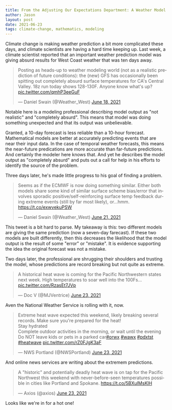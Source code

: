 ```yaml
---
title: From the Adjusting Our Expectations Department: A Weather Model Incident
author: Jason
layout: post
date: 2021-06-23
tags: climate-change, mathematics, modeling
---
```


Climate change is making weather prediction a bit more complicated these days, and climate scientists are having a hard time keeping up.  Last week, a climate scientist reported that an important weather prediction model was giving absurd results for West Coast weather that was ten days away.

<!-- 6/18, report of 'absurd' predicted temps 10 days out -->

<blockquote class="twitter-tweet"><p lang="en" dir="ltr">Posting as heads-up to weather modeling world (not as a realistic prediction of future conditions): the (new) GFS has occasionally been spitting out completely absurd surface temperatures for CA&#39;s Central Valley. 18z run today shows 128-130F. Anyone know what&#39;s up? <a href="https://t.co/qmhP3eeGuF">pic.twitter.com/qmhP3eeGuF</a></p>&mdash; Daniel Swain (@Weather_West) <a href="https://twitter.com/Weather_West/status/1406022372109418497?ref_src=twsrc%5Etfw">June 18, 2021</a></blockquote> <script async src="https://platform.twitter.com/widgets.js" charset="utf-8"></script>

Notable here is a modeling professional describing model output as "not realistic" and "completely absurd".  This means that model was doing something unexpected and that its output was unbelievable.

Granted, a 10-day forecast is less reliable than a 10-hour forecast.  Mathematical models are better at accurately predicting events that are near their input data.  In the case of temporal weather forecasts, this means the near-future predications are more accurate than far-future predictions.  And certainly the modeler here knows that.  And yet he describes the model output as "completely absurd" and puts out a call for help in his efforts to identify the source of the problem.

Three days later, he's made little progress to his goal of finding a problem.

<!-- 3 days later, other models are doing it, too -->

<blockquote class="twitter-tweet"><p lang="en" dir="ltr">Seems as if the ECMWF is now doing something similar. Either both models share some kind of similar surface scheme bias/error that involves sporadic positive/self-reinforcing surface temp feedback during extreme events (still by far most likely), or...hmm. <a href="https://t.co/exwvekuPSW">https://t.co/exwvekuPSW</a></p>&mdash; Daniel Swain (@Weather_West) <a href="https://twitter.com/Weather_West/status/1406981617747324929?ref_src=twsrc%5Etfw">June 21, 2021</a></blockquote> <script async src="https://platform.twitter.com/widgets.js" charset="utf-8"></script>

This tweet is a bit hard to parse.  My takeaway is this:  two different models are giving the same prediction (now a seven-day farecast).  If these two models are built differently, then this decreases the likelihood that the model output is the result of some "error" or "mistake".  It is evidence supporting the idea the original forecast was not a mistake.

Two days later, the professional are shrugging their shoulders and trusting the model, whose predictions are record breaking but not quite as extreme.

<!-- post on 6/23 treating model predictions and legit -->

<blockquote class="twitter-tweet"><p lang="en" dir="ltr">A historical heat wave is coming for the Pacific Northwestern states next week. High temperatures to soar well into the 100Fs... <a href="https://t.co/RzasEt7JVp">pic.twitter.com/RzasEt7JVp</a></p>&mdash; Doc V (@MJVentrice) <a href="https://twitter.com/MJVentrice/status/1407732548847996929?ref_src=twsrc%5Etfw">June 23, 2021</a></blockquote> <script async src="https://platform.twitter.com/widgets.js" charset="utf-8"></script>

Aven the National Weather Service is rolling with it, now.

<!-- national weather service -->
<blockquote class="twitter-tweet"><p lang="en" dir="ltr">Extreme heat wave expected this weekend, likely breaking several records. Make sure you&#39;re prepared for the heat!<br>Stay hydrated<br>Complete outdoor activities in the morning, or wait until the evening<br>Do NOT leave kids or pets in a parked car<a href="https://twitter.com/hashtag/orwx?src=hash&amp;ref_src=twsrc%5Etfw">#orwx</a> <a href="https://twitter.com/hashtag/wawx?src=hash&amp;ref_src=twsrc%5Etfw">#wawx</a> <a href="https://twitter.com/hashtag/pdxtst?src=hash&amp;ref_src=twsrc%5Etfw">#pdxtst</a> <a href="https://twitter.com/hashtag/heatwave?src=hash&amp;ref_src=twsrc%5Etfw">#heatwave</a> <a href="https://t.co/rZ0FJgK3aF">pic.twitter.com/rZ0FJgK3aF</a></p>&mdash; NWS Portland (@NWSPortland) <a href="https://twitter.com/NWSPortland/status/1407741475220201472?ref_src=twsrc%5Etfw">June 23, 2021</a></blockquote> <script async src="https://platform.twitter.com/widgets.js" charset="utf-8"></script>

And online news services are writing about the extremem predictions.

<!-- an Axios story based on the predictions -->

<blockquote class="twitter-tweet"><p lang="en" dir="ltr">A &quot;historic&quot; and potentially deadly heat wave is on tap for the Pacific Northwest this weekend with never-before-seen temperatures possible in cities like Portland and Spokane. <a href="https://t.co/5BXuIMsKlH">https://t.co/5BXuIMsKlH</a></p>&mdash; Axios (@axios) <a href="https://twitter.com/axios/status/1407733787748974592?ref_src=twsrc%5Etfw">June 23, 2021</a></blockquote> <script async src="https://platform.twitter.com/widgets.js" charset="utf-8"></script>

Looks like we're in for a hot one!

<!--
SYNTAX FOR IMAGES
* use services to create JPG and to create thumbnail that is 720px wide

[![ALT-TEXT](/assets/images/filename-thumbnail.jpg)](/assets/images/filename.jpg)
-->

<!--
SYNTAX FOR VIDEO
* convert MOV to mp4 using VLC

<video width="480" height="320" controls="controls">
  <source src="/assets/media/filename.m4v" type="video/mp4">
</video>
-->
